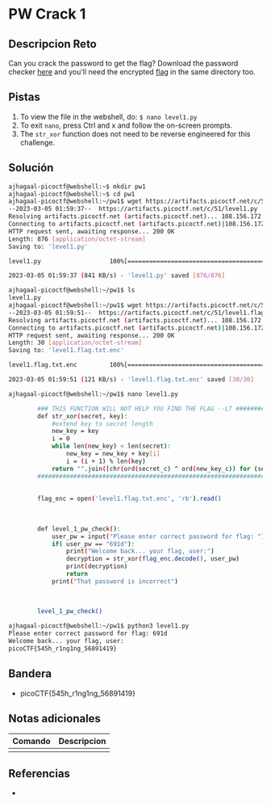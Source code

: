 # PW Crack 1

## Descripcion Reto
Can you crack the password to get the flag?
Download the password checker [here](https://artifacts.picoctf.net/c/51/level1.py) and you'll need the encrypted [flag](https://artifacts.picoctf.net/c/51/level1.flag.txt.enc) in the same directory too.

## Pistas
1. To view the file in the webshell, do: `$ nano level1.py`
2. To exit `nano`, press Ctrl and x and follow the on-screen prompts.
3. The `str_xor` function does not need to be reverse engineered for this challenge.

## Solución
```bash
ajhagaal-picoctf@webshell:~$ mkdir pw1
ajhagaal-picoctf@webshell:~$ cd pw1
ajhagaal-picoctf@webshell:~/pw1$ wget https://artifacts.picoctf.net/c/51/level1.py
--2023-03-05 01:59:37--  https://artifacts.picoctf.net/c/51/level1.py
Resolving artifacts.picoctf.net (artifacts.picoctf.net)... 108.156.172.74, 108.156.172.6, 108.156.172.120, ...
Connecting to artifacts.picoctf.net (artifacts.picoctf.net)|108.156.172.74|:443... connected.
HTTP request sent, awaiting response... 200 OK
Length: 876 [application/octet-stream]
Saving to: 'level1.py'

level1.py                   100%[========================================>]     876  --.-KB/s    in 0.001s  

2023-03-05 01:59:37 (841 KB/s) - 'level1.py' saved [876/876]

ajhagaal-picoctf@webshell:~/pw1$ ls
level1.py
ajhagaal-picoctf@webshell:~/pw1$ wget https://artifacts.picoctf.net/c/51/level1.flag.txt.enc
--2023-03-05 01:59:51--  https://artifacts.picoctf.net/c/51/level1.flag.txt.enc
Resolving artifacts.picoctf.net (artifacts.picoctf.net)... 108.156.172.120, 108.156.172.74, 108.156.172.42, ...
Connecting to artifacts.picoctf.net (artifacts.picoctf.net)|108.156.172.120|:443... connected.
HTTP request sent, awaiting response... 200 OK
Length: 30 [application/octet-stream]
Saving to: 'level1.flag.txt.enc'

level1.flag.txt.enc         100%[========================================>]      30  --.-KB/s    in 0s      

2023-03-05 01:59:51 (121 KB/s) - 'level1.flag.txt.enc' saved [30/30]

ajhagaal-picoctf@webshell:~/pw1$ nano level1.py

		### THIS FUNCTION WILL NOT HELP YOU FIND THE FLAG --LT ########################
		def str_xor(secret, key):
		    #extend key to secret length
		    new_key = key
		    i = 0
		    while len(new_key) < len(secret):
		        new_key = new_key + key[i]
		        i = (i + 1) % len(key)        
		    return "".join([chr(ord(secret_c) ^ ord(new_key_c)) for (secret_c,new_key_c) in zip(secret,new_key)])
		###############################################################################
		
		
		flag_enc = open('level1.flag.txt.enc', 'rb').read()
		
		
		
		def level_1_pw_check():
		    user_pw = input("Please enter correct password for flag: ")
		    if( user_pw == "691d"):
		        print("Welcome back... your flag, user:")
		        decryption = str_xor(flag_enc.decode(), user_pw)
		        print(decryption)
		        return
		    print("That password is incorrect")
		
		
		
		level_1_pw_check()

ajhagaal-picoctf@webshell:~/pw1$ python3 level1.py 
Please enter correct password for flag: 691d
Welcome back... your flag, user:
picoCTF{545h_r1ng1ng_56891419}
```

## Bandera
* picoCTF{545h_r1ng1ng_56891419}

## Notas adicionales
| Comando | Descripcion |
|---------|-------------|
|  |  |

## Referencias
- []()